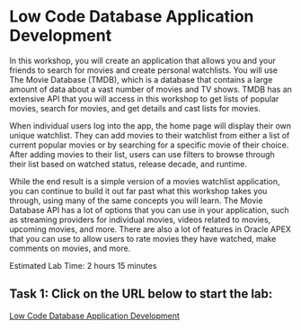 # Low Code Database Application Development

In this workshop, you will create an application that allows you and your friends to search for movies and create personal watchlists. You will use The Movie Database (TMDB), which is a database that contains a large amount of data about a vast number of movies and TV shows. TMDB has an extensive API that you will access in this workshop to get lists of popular movies, search for movies, and get details and cast lists for movies.

When individual users log into the app, the home page will display their own unique watchlist. They can add movies to their watchlist from either a list of current popular movies or by searching for a specific movie of their choice. After adding movies to their list, users can use filters to browse through their list based on watched status, release decade, and runtime.

While the end result is a simple version of a movies watchlist application, you can continue to build it out far past what this workshop takes you through, using many of the same concepts you will learn. The Movie Database API has a lot of options that you can use in your application, such as streaming providers for individual movies, videos related to movies, upcoming movies, and more. There are also a lot of features in Oracle APEX that you can use to allow users to rate movies they have watched, make comments on movies, and more.

Estimated Lab Time: 2 hours 15 minutes

## Task 1: Click on the URL below to start the lab:
[Low Code Database Application Development](https://livelabs.oracle.com/pls/apex/r/dbpm/livelabs/view-workshop?wid=942)